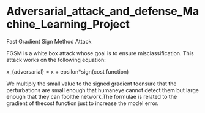 # Adversarial_attack_and_defense_Machine_Learning_Project

Fast Gradient Sign Method Attack

FGSM is a white box attack whose goal is to ensure misclassification. This attack works on the following equation:

x_{adversarial} = x + epsilon*sign(cost function)

We  multiply  the  small  value to  the  signed  gradient  toensure that the perturbations are small enough that humaneye cannot detect them but large enough that they can foolthe network.The formulae is related to the gradient of thecost function just to increase the model error.

